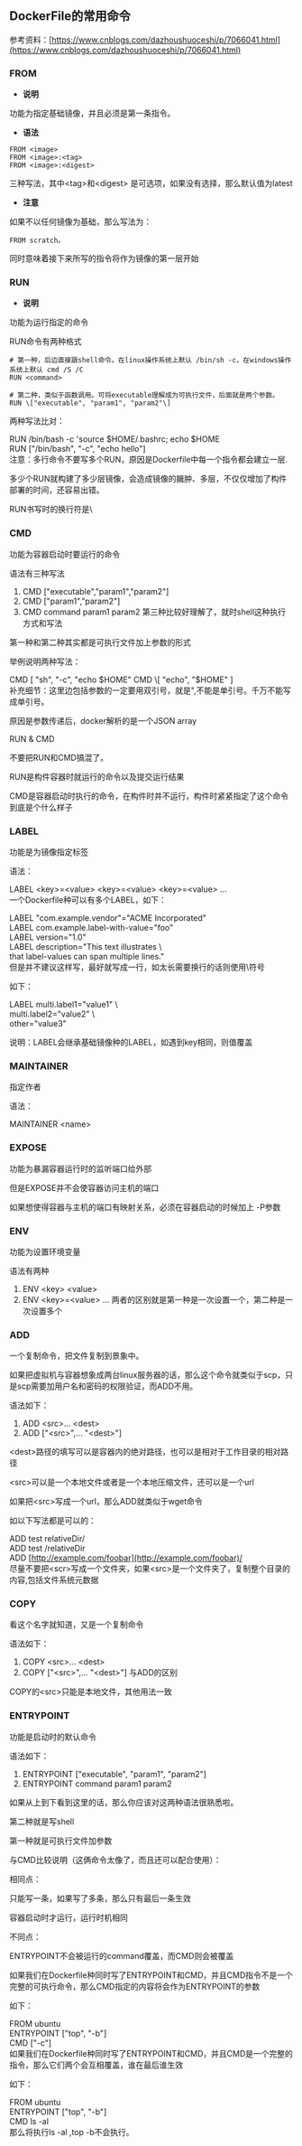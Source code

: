 ## DockerFile的常用命令

参考资料：[https://www.cnblogs.com/dazhoushuoceshi/p/7066041.html](https://www.cnblogs.com/dazhoushuoceshi/p/7066041.html)

### FROM

* **说明**

功能为指定基础镜像，并且必须是第一条指令。

* **语法**

```
FROM <image>  
FROM <image>:<tag>  
FROM <image>:<digest>
```

三种写法，其中&lt;tag&gt;和&lt;digest&gt; 是可选项，如果没有选择，那么默认值为latest

* **注意**

如果不以任何镜像为基础，那么写法为：

```
FROM scratch。
```

同时意味着接下来所写的指令将作为镜像的第一层开始

### RUN

* **说明**

功能为运行指定的命令

RUN命令有两种格式
```
# 第一种，后边直接跟shell命令。在linux操作系统上默认 /bin/sh -c，在windows操作系统上默认 cmd /S /C
RUN <command> 

# 第二种，类似于函数调用。可将executable理解成为可执行文件，后面就是两个参数。
RUN \["executable", "param1", "param2"\]
```



两种写法比对：

RUN /bin/bash -c 'source $HOME/.bashrc; echo $HOME  
RUN \["/bin/bash", "-c", "echo hello"\]  
注意：多行命令不要写多个RUN，原因是Dockerfile中每一个指令都会建立一层.

多少个RUN就构建了多少层镜像，会造成镜像的臃肿、多层，不仅仅增加了构件部署的时间，还容易出错。

RUN书写时的换行符是\

### CMD

功能为容器启动时要运行的命令

语法有三种写法

1. CMD \["executable","param1","param2"\]
2. CMD \["param1","param2"\]
3. CMD command param1 param2
   第三种比较好理解了，就时shell这种执行方式和写法

第一种和第二种其实都是可执行文件加上参数的形式

举例说明两种写法：

CMD \[ "sh", "-c", "echo $HOME"  
CMD \[ "echo", "$HOME" \]  
补充细节：这里边包括参数的一定要用双引号，就是",不能是单引号。千万不能写成单引号。

原因是参数传递后，docker解析的是一个JSON array

RUN & CMD

不要把RUN和CMD搞混了。

RUN是构件容器时就运行的命令以及提交运行结果

CMD是容器启动时执行的命令，在构件时并不运行，构件时紧紧指定了这个命令到底是个什么样子

### LABEL

功能是为镜像指定标签

语法：

LABEL &lt;key&gt;=&lt;value&gt; &lt;key&gt;=&lt;value&gt; &lt;key&gt;=&lt;value&gt; ...  
 一个Dockerfile种可以有多个LABEL，如下：

LABEL "com.example.vendor"="ACME Incorporated"  
LABEL com.example.label-with-value="foo"  
LABEL version="1.0"  
LABEL description="This text illustrates \  
that label-values can span multiple lines."  
 但是并不建议这样写，最好就写成一行，如太长需要换行的话则使用\符号

如下：

LABEL multi.label1="value1" \  
multi.label2="value2" \  
other="value3"

说明：LABEL会继承基础镜像种的LABEL，如遇到key相同，则值覆盖

### MAINTAINER

指定作者

语法：

MAINTAINER &lt;name&gt;

### EXPOSE

功能为暴漏容器运行时的监听端口给外部

但是EXPOSE并不会使容器访问主机的端口

如果想使得容器与主机的端口有映射关系，必须在容器启动的时候加上 -P参数

### ENV

功能为设置环境变量

语法有两种

1. ENV &lt;key&gt; &lt;value&gt;
2. ENV &lt;key&gt;=&lt;value&gt; ...
   两者的区别就是第一种是一次设置一个，第二种是一次设置多个

### ADD

一个复制命令，把文件复制到景象中。

如果把虚拟机与容器想象成两台linux服务器的话，那么这个命令就类似于scp，只是scp需要加用户名和密码的权限验证，而ADD不用。

语法如下：

1. ADD &lt;src&gt;... &lt;dest&gt;
2. ADD \["&lt;src&gt;",... "&lt;dest&gt;"\]

&lt;dest&gt;路径的填写可以是容器内的绝对路径，也可以是相对于工作目录的相对路径

&lt;src&gt;可以是一个本地文件或者是一个本地压缩文件，还可以是一个url

如果把&lt;src&gt;写成一个url，那么ADD就类似于wget命令

如以下写法都是可以的：

ADD test relativeDir/  
ADD test /relativeDir  
ADD [http://example.com/foobar](http://example.com/foobar)/  
尽量不要把&lt;scr&gt;写成一个文件夹，如果&lt;src&gt;是一个文件夹了，复制整个目录的内容,包括文件系统元数据

### COPY

看这个名字就知道，又是一个复制命令

语法如下：

1. COPY &lt;src&gt;... &lt;dest&gt;
2. COPY \["&lt;src&gt;",... "&lt;dest&gt;"\]
   与ADD的区别

COPY的&lt;src&gt;只能是本地文件，其他用法一致

### ENTRYPOINT

功能是启动时的默认命令

语法如下：

1. ENTRYPOINT \["executable", "param1", "param2"\]
2. ENTRYPOINT command param1 param2

如果从上到下看到这里的话，那么你应该对这两种语法很熟悉啦。

第二种就是写shell

第一种就是可执行文件加参数

与CMD比较说明（这俩命令太像了，而且还可以配合使用）：

相同点：

只能写一条，如果写了多条，那么只有最后一条生效

容器启动时才运行，运行时机相同

不同点：

ENTRYPOINT不会被运行的command覆盖，而CMD则会被覆盖

如果我们在Dockerfile种同时写了ENTRYPOINT和CMD，并且CMD指令不是一个完整的可执行命令，那么CMD指定的内容将会作为ENTRYPOINT的参数

如下：

FROM ubuntu  
ENTRYPOINT \["top", "-b"\]  
CMD \["-c"\]  
如果我们在Dockerfile种同时写了ENTRYPOINT和CMD，并且CMD是一个完整的指令，那么它们两个会互相覆盖，谁在最后谁生效

如下：

FROM ubuntu  
ENTRYPOINT \["top", "-b"\]  
CMD ls -al  
那么将执行ls -al ,top -b不会执行。

